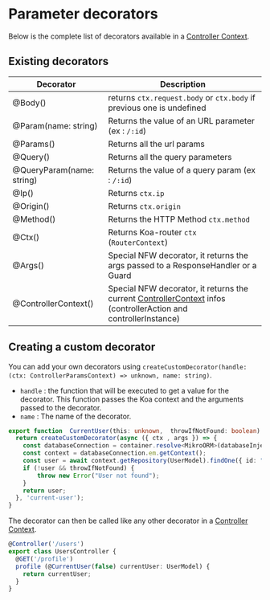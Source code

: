 # Parameter decorators

Below is the complete list of decorators available in a [Controller Context](/nfw-core/advanced/controller-context/).

## Existing decorators

| Decorator  | Description |
| ------------- | ------------- |
| @Body()  | returns `ctx.request.body` or `ctx.body` if previous one is undefined  |
| @Param(name: string)  | Returns the value of an URL parameter (ex : `/:id`) |
| @Params()  | Returns all the url params |
| @Query()  | Returns all the query parameters |
| @QueryParam(name: string)  | Returns the value of a query param (ex : `/:id`) |
| @Ip()  | Returns `ctx.ip` |
| @Origin()  | Returns `ctx.origin` |
| @Method()  | Returns the HTTP Method `ctx.method` |
| @Ctx()  | Returns Koa-router `ctx` (`RouterContext`) |
| @Args()  | Special NFW decorator, it returns the args passed to a ResponseHandler or a Guard |
| @ControllerContext()  | Special NFW decorator, it returns the current [ControllerContext](/nfw-core/advanced/controller-context) infos (controllerAction and controllerInstance) |

## Creating a custom decorator

You can add your own decorators using `createCustomDecorator(handle: (ctx: ControllerParamsContext) => unknown, name: string)`.

- `handle` :  the function that will be executed to get a value for the decorator. This function passes the Koa context and the arguments passed to the decorator.
- `name` : The name of the decorator.

```ts title="decorator/current-user.decorator.ts"
export function  CurrentUser(this: unknown,  throwIfNotFound: boolean) {
  return createCustomDecorator(async ({ ctx , args }) => {
    const databaseConnection = container.resolve<MikroORM>(databaseInjectionToken);
    const context = databaseConnection.em.getContext();
    const user = await context.getRepository(UserModel).findOne({ id: "amaury" });
    if (!user && throwIfNotFound) {
        throw new Error("User not found");
    }
    return user;
  }, 'current-user');
}
```

The decorator can then be called like any other decorator in a [Controller Context](/nfw-core/advanced/controller-context/).

```ts title="controller/user.controller.ts"
@Controller('/users')
export class UsersController {
  @GET('/profile')
  profile (@CurrentUser(false) currentUser: UserModel) {
    return currentUser;
  }
}
```